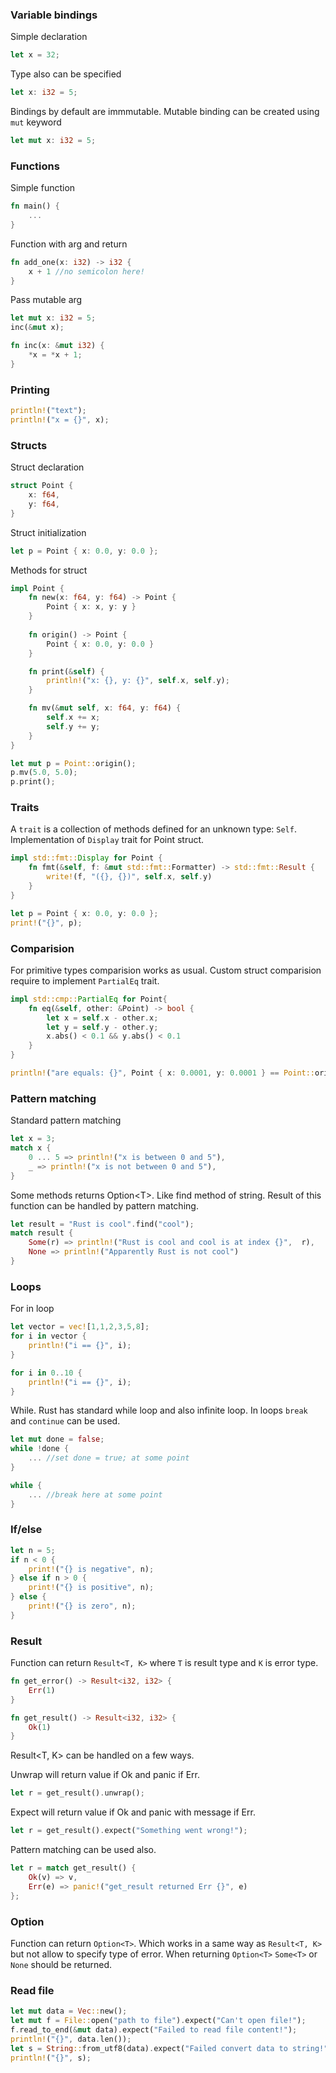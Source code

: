 ### Variable bindings
Simple declaration
```rust
let x = 32;
```
Type also can be specified
```rust
let x: i32 = 5;
```
Bindings by default are immmutable. Mutable binding can be created using ```mut``` keyword
```rust
let mut x: i32 = 5;
```

### Functions
Simple function
```rust
fn main() {
    ...
}
```
Function with arg and return
```rust
fn add_one(x: i32) -> i32 {
    x + 1 //no semicolon here!
}
```
Pass mutable arg
```rust
let mut x: i32 = 5;
inc(&mut x);
```
```rust
fn inc(x: &mut i32) {
    *x = *x + 1;
}
```

### Printing
```rust
println!("text");
println!("x = {}", x);
```

### Structs
Struct declaration
```rust
struct Point {
    x: f64,
    y: f64,
}
```
Struct initialization
```rust
let p = Point { x: 0.0, y: 0.0 };
```
Methods for struct
```rust
impl Point {
    fn new(x: f64, y: f64) -> Point {
        Point { x: x, y: y }
    }
    
    fn origin() -> Point {
        Point { x: 0.0, y: 0.0 }
    }

    fn print(&self) {
        println!("x: {}, y: {}", self.x, self.y);
    }

    fn mv(&mut self, x: f64, y: f64) {
        self.x += x;
        self.y += y;
    }
}
```
```rust
let mut p = Point::origin();
p.mv(5.0, 5.0);
p.print();
```

### Traits
A ```trait``` is a collection of methods defined for an unknown type: ```Self```.
Implementation of ```Display``` trait for Point struct.
```rust
impl std::fmt::Display for Point {
    fn fmt(&self, f: &mut std::fmt::Formatter) -> std::fmt::Result {
        write!(f, "({}, {})", self.x, self.y)
    }
}
```
```rust
let p = Point { x: 0.0, y: 0.0 };
print!("{}", p);
```

### Comparision
For primitive types comparision works as usual.
Custom struct comparision require to implement ```PartialEq``` trait.
```rust
impl std::cmp::PartialEq for Point{
    fn eq(&self, other: &Point) -> bool {
        let x = self.x - other.x;
        let y = self.y - other.y;
        x.abs() < 0.1 && y.abs() < 0.1
    }
}
```
```rust
println!("are equals: {}", Point { x: 0.0001, y: 0.0001 } == Point::origin());
```

### Pattern matching
Standard pattern matching
```rust
let x = 3;
match x {
    0 ... 5 => println!("x is between 0 and 5"),
    _ => println!("x is not between 0 and 5"),
}
```
Some methods returns Option\<T>. Like find method of string. Result of this function can be handled by pattern matching.
```rust
let result = "Rust is cool".find("cool");
match result {
    Some(r) => println!("Rust is cool and cool is at index {}",  r),
    None => println!("Apparently Rust is not cool")
}
```

### Loops
For in loop
```rust
let vector = vec![1,1,2,3,5,8];
for i in vector {
    println!("i == {}", i);
}
```
```rust
for i in 0..10 {
    println!("i == {}", i);
}
```
While. Rust has standard while loop and also infinite loop. In loops ```break``` and ```continue``` can be used.
```rust
let mut done = false;
while !done {
    ... //set done = true; at some point
}
```
```rust
while {
    ... //break here at some point
}
```

### If/else
```rust
let n = 5;
if n < 0 {
    print!("{} is negative", n);
} else if n > 0 {
    print!("{} is positive", n);
} else {
    print!("{} is zero", n);
}
```

### Result
Function can return ```Result<T, K>``` where ```T``` is result type and ```K``` is error type.
```rust
fn get_error() -> Result<i32, i32> {
    Err(1)
}
```
```rust
fn get_result() -> Result<i32, i32> {
    Ok(1)
}
```
Result<T, K> can be handled on a few ways.

Unwrap will return value if Ok and panic if Err.
```rust 
let r = get_result().unwrap();
```
Expect will return value if Ok and panic with message if Err.
```rust 
let r = get_result().expect("Something went wrong!");
```
Pattern matching can be used also.
```rust
let r = match get_result() {
    Ok(v) => v,
    Err(e) => panic!("get_result returned Err {}", e)
};
```
### Option
Function can return ```Option<T>```. Which works in a same way as ```Result<T, K>``` but not allow to specify type of error. When returning ```Option<T>``` ```Some<T>``` or ```None``` should be returned.

### Read file 
```rust 
let mut data = Vec::new();
let mut f = File::open("path to file").expect("Can't open file!");
f.read_to_end(&mut data).expect("Failed to read file content!");
println!("{}", data.len());
let s = String::from_utf8(data).expect("Failed convert data to string!");
println!("{}", s);
```
